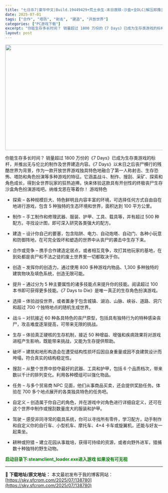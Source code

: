 ```yaml
---
title: "七日杀7|豪华中文|Build.19449429+荒土余生-末日救赎-沙盒+全DLC|解压即撸|"
date: 2025-07-01
tags: ["合作", "塔防", "射击", "建造", "开放世界"]
categories: ["PC游戏下载"]
excerpt: "你能生存多长时间？ 销量超过 1800 万份的《7 Days》已成为生存类游戏的标杆，并推出无与伦比的制作及世界建造内容。《7 Days》以末日之后丧尸横行的残酷世界为背景，作为一款开放世界游戏独具特色地融合了第一人称射击、生存恐怖、塔防和角色扮演等多种游戏的特征。它涵盖战斗、制作、搜刮、采矿、探索&hellip;"
layout: post
---
```


<img class="aligncenter size-full wp-image-138781" src="https://sky.sfcrom.com/wp-content/uploads/2025/07/2025070101343219.webp" alt="" width="600" height="338" />

你能生存多长时间？
销量超过 1800 万份的《7 Days》已成为生存类游戏的标杆，并推出无与伦比的制作及世界建造内容。《7 Days》以末日之后丧尸横行的残酷世界为背景，作为一款开放世界游戏独具特色地融合了第一人称射击、生存恐怖、塔防和角色扮演等多种游戏的特征。它涵盖战斗、制作、搜刮、采矿、探索和角色成长，得到全世界玩家的狂热追捧。快来体验这款具有开创性的终极丧尸生存沙盒角色扮演游戏吧。纳维戈恩在等着你！
游戏特色

* 探索 – 各种规模巨大、特色鲜明且内容丰富的环境，可选择任何方式自由自在地进行游戏，包含 5 种独特的生态环境和世界，面积达到 100 平方公里。

* 制作 – 手工制作和修理武器、服装、护甲、工具、载具等，并有超过 500 种配方。寻找设计图，即可深入研究各类强大的配方。

* 建造 – 设计你自己的要塞，包含陷阱、电力、自动炮塔、自动门、各种小玩意和防御阵地，在可完全毁坏和塑造的世界中从丧尸的袭击中生存下来。

* 合作或竞争 – 携手合作建造定居点，或者相互竞争，攻打其他玩家的基地，在到处都是丧尸和不法之徒的废土世界里一切都取决于你。

* 创造 – 发挥你的创造力，通过使用 800 多种游戏内物品、1,300 多种独特的建筑物块及填色系统，创造无限可能。

* 提升 – 通过分为 5 种主要属性的诸多技能点来提升你的技能。阅读超过 100 本书即可获得更多技能。《7 Days to Die》是唯一真正的生存角色扮演游戏。

* 选择 – 体验战役世界，或者置身于包含城镇、湖泊、山脉、峡谷、道路、洞穴和超过 700 个独特地点的随机生成世界。

* 战斗 – 对抗接近 60 种各具特色的丧尸原型，包括具有独特行为的特种感染丧尸，攻击难度逐渐提高，可带来无限的挑战。

* 生存 – 体验真正硬核的生存机制，接近 50 种增益、增强和疾病效果将对游戏进程产生影响，既能带来挑战，又能为生存提供帮助。

* 破坏 – 建筑和地形构造会在遭受结构性损坏后因自身重量或因不良建筑设计而垮塌，符合真实的结构稳定性。

* 搜刮 – 从整个世界中掠夺最好的武器、工具和护甲，包括 6 个品质档次，带来数以千计的排列变化。利用各种模组可以强化物品。

* 任务 – 与多个贸易商 NPC 见面，他们从事商品买卖，还会提供奖励任务。体验在 700 多个地点展开的各类独具特色的任务吧。

* 自定义 – 创造属于你自己的角色，并在游戏中对角色进行详细自定义，还可在这个世界中制作或搜刮数量庞大的服装和护甲。

* 驾驶 – 感受非同寻常的载具系统，你可以寻找所有零件，学习配方，动手制作和自定义你的自行车、小型机车、摩托车、4×4 卡车或旋翼机，还能与好友一起乘坐。

* 耕种或狩猎 – 建立花园从事栽培，获得可持续的资源，或者向野外进军，猎捕数十种独特的野生动物。

<span style="color: #008000;"><strong>启动目录下:steamclient_loader.exe进入游戏 如果没有可无视</strong></span>

---
📖 **下载地址/原文地址：** 本文最初发布于我的博客网站：[https://sky.sfcrom.com/2025/07/138780](https://sky.sfcrom.com/2025/07/138780)
